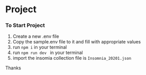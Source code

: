 # Project

### To Start Project
1. Create a new .env file
1. Copy the sample.env file to it and fill with appropriate values
1. run ```npm i``` in your terminal
1. run ```npm run dev ``` in your terminal
1. import the insomia collection file is ```Insomnia_20201.json```

Thanks

